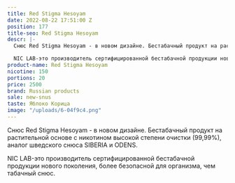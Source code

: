 ```yaml
---
title: Red Stigma Hesoyam
date: 2022-08-22 17:51:00 Z
position: 177
title-seo: Red Stigma Hesoyam
descr: |-
  Снюс Red Stigma Hesoyam - в новом дизайне. Бестабачный продукт на растительной основе с никотином высокой степени очистки (99,99%), аналог шведского снюса SIBERIA и ODENS.

  NIC LAB-это производитель сертифицированной бестабачной продукции нового поколения, более безопасной для организма, чем табачный снюс.
product-name: Red Stigma Hesoyam
nicotine: 150
portions: 20
price: 2500
brand: Russian products
sale: new-snus
taste: Яблоко Корица
image: "/uploads/6-04f9c4.png"
---
```


Снюс Red Stigma Hesoyam - в новом дизайне. Бестабачный продукт на растительной основе с никотином высокой степени очистки (99,99%), аналог шведского снюса SIBERIA и ODENS.

NIC LAB-это производитель сертифицированной бестабачной продукции нового поколения, более безопасной для организма, чем табачный снюс.